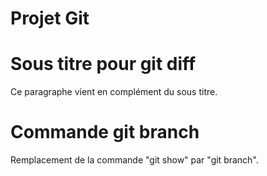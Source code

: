 # Projet Git

# Sous titre pour git diff

Ce paragraphe vient en complément du sous titre.

# Commande git branch

Remplacement de la commande "git show" par "git branch".
